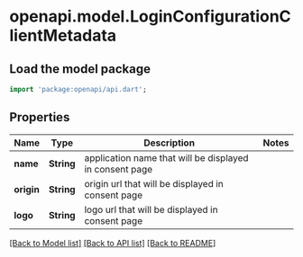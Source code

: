 # openapi.model.LoginConfigurationClientMetadata

## Load the model package

```dart
import 'package:openapi/api.dart';
```

## Properties

| Name       | Type       | Description                                             | Notes |
| ---------- | ---------- | ------------------------------------------------------- | ----- |
| **name**   | **String** | application name that will be displayed in consent page |
| **origin** | **String** | origin url that will be displayed in consent page       |
| **logo**   | **String** | logo url that will be displayed in consent page         |

[[Back to Model list]](../README.md#documentation-for-models) [[Back to API list]](../README.md#documentation-for-api-endpoints) [[Back to README]](../README.md)
